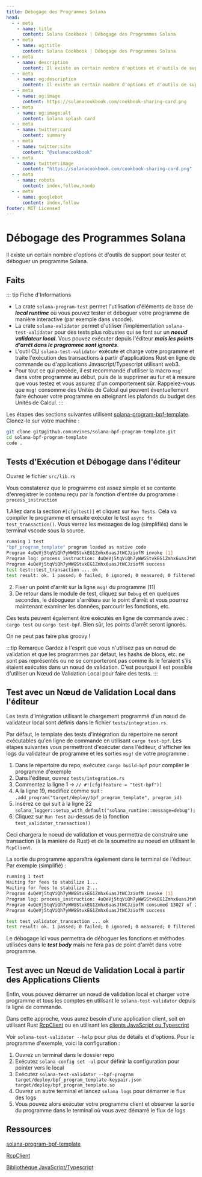 ```yaml
---
title: Débogage des Programmes Solana
head:
  - - meta
    - name: title
      content: Solana Cookbook | Débogage des Programmes Solana
  - - meta
    - name: og:title
      content: Solana Cookbook | Débogage des Programmes Solana
  - - meta
    - name: description
      content: Il existe un certain nombre d'options et d'outils de support pour tester et déboguer un programme BPF Solana.
  - - meta
    - name: og:description
      content: Il existe un certain nombre d'options et d'outils de support pour tester et déboguer un programme BPF Solana.
  - - meta
    - name: og:image
      content: https://solanacookbook.com/cookbook-sharing-card.png
  - - meta
    - name: og:image:alt
      content: Solana splash card
  - - meta
    - name: twitter:card
      content: summary
  - - meta
    - name: twitter:site
      content: "@solanacookbook"
  - - meta
    - name: twitter:image
      content: "https://solanacookbook.com/cookbook-sharing-card.png"
  - - meta
    - name: robots
      content: index,follow,noodp
  - - meta
    - name: googlebot
      content: index,follow
footer: MIT Licensed
---
```


# Débogage des Programmes Solana

Il existe un certain nombre d'options et d'outils de support pour tester et déboguer un programme Solana.

## Faits

::: tip Fiche d'Informations
- La crate `solana-program-test` permet l'utilisation d'éléments de base de **_local runtime_** où vous pouvez tester et déboguer votre programme de manière interactive (par exemple dans vscode).
- La crate `solana-validator` permet d'utiliser l'implémentation `solana-test-validator` pour des tests plus robustes qui se font sur un **_noeud validateur local_**. Vous pouvez exécuter depuis l'éditeur **_mais les points d'arrêt dans le programme sont ignorés_**.
- L'outil CLI `solana-test-validator` exécute et charge votre programme et traite l'exécution des transactions à partir d'applications Rust en ligne de commande ou d'applications Javascript/Typescript utilisant web3.
- Pour tout ce qui précède, il est recommandé d'utiliser la macro `msg!` dans votre programme au début, puis de la supprimer au fur et à mesure que vous testez et vous assurez d'un comportement sûr. Rappelez-vous que `msg!` consomme des Unités de Calcul qui peuvent éventuellement faire échouer votre programme en atteignant les plafonds du budget des Unités de Calcul.
:::

Les étapes des sections suivantes utilisent [solana-program-bpf-template](#ressources). Clonez-le sur votre machine :
```bash
git clone git@github.com:mvines/solana-bpf-program-template.git
cd solana-bpf-program-template
code .
```
## Tests d'Exécution et Débogage dans l'éditeur

Ouvrez le fichier `src/lib.rs`

Vous constaterez que le programme est assez simple et se contente d'enregistrer le contenu reçu par la fonction d'entrée du programme : `process_instruction`

1.Allez dans la section `#[cfg(test)]` et cliquez sur `Run Tests`. Cela va compiler le programme et ensuite exécuter le test  `async fn test_transaction()`. Vous verrez les messages de log (simplifiés) dans le terminal vscode sous la source.
```bash
running 1 test
"bpf_program_template" program loaded as native code
Program 4uQeVj5tqViQh7yWWGStvkEG1Zmhx6uasJtWCJziofM invoke [1]
Program log: process_instruction: 4uQeVj5tqViQh7yWWGStvkEG1Zmhx6uasJtWCJziofM: 1 accounts, data=[1, 2, 3]
Program 4uQeVj5tqViQh7yWWGStvkEG1Zmhx6uasJtWCJziofM success
test test::test_transaction ... ok
test result: ok. 1 passed; 0 failed; 0 ignored; 0 measured; 0 filtered out; finished in 33.41s
```
2. Fixer un point d'arrêt sur la ligne `msg!` du programme (11)
3. De retour dans le module de test, cliquez sur `Debug` et en quelques secondes, le débogueur s'arrêtera sur le point d'arrêt et vous pourrez maintenant examiner les données, parcourir les fonctions, etc.

Ces tests peuvent également être exécutés en ligne de commande avec : `cargo test` ou `cargo test-bpf`. Bien sûr, les points d'arrêt seront ignorés.

On ne peut pas faire plus groovy !

:::tip Remarque
Gardez à l'esprit que vous n'utilisez pas un nœud de validation et que les programmes par défaut, les hashs de blocs, etc. ne sont pas représentés ou ne se comporteront pas comme ils le feraient s'ils étaient exécutés dans un nœud de validation. C'est pourquoi il est possible d'utiliser un Nœud de Validation Local pour faire des tests.
:::


## Test avec un Nœud de Validation Local dans l'éditeur

Les tests d'intégration utilisant le chargement programmé d'un nœud de validateur local sont définis dans le fichier `tests/integration.rs`.

Par défaut, le template des tests d'intégration du répertoire ne seront exécutables qu'en ligne de commande en utilisant `cargo test-bpf`. Les étapes suivantes vous permettront d'exécuter dans l'éditeur, d'afficher les logs du validateur de programme et les sorties `msg!` de votre programme :

1. Dans le répertoire du repo, exécutez `cargo build-bpf` pour compiler le programme d'exemple
2. Dans l'éditeur, ouvrez `tests/integration.rs`
3. Commentez la ligne 1 -> `// #![cfg(feature = "test-bpf")]`
4. A la ligne 19, modifiez comme suit : `.add_program("target/deploy/bpf_program_template", program_id)`
5. Insérez ce qui suit à la ligne 22 `solana_logger::setup_with_default("solana_runtime::message=debug");`
6. Cliquez sur `Run Test` au-dessus de la fonction `test_validator_transaction()`

Ceci chargera le noeud de validation et vous permettra de construire une transaction (à la manière de Rust) et de la soumettre au noeud en utilisant le `RcpClient`.

La sortie du programme apparaîtra également dans le terminal de l'éditeur. Par exemple (simplifié) :
```bash
running 1 test
Waiting for fees to stabilize 1...
Waiting for fees to stabilize 2...
Program 4uQeVj5tqViQh7yWWGStvkEG1Zmhx6uasJtWCJziofM invoke [1]
Program log: process_instruction: 4uQeVj5tqViQh7yWWGStvkEG1Zmhx6uasJtWCJziofM: 1 accounts, data=[1, 2, 3]
Program 4uQeVj5tqViQh7yWWGStvkEG1Zmhx6uasJtWCJziofM consumed 13027 of 200000 compute units
Program 4uQeVj5tqViQh7yWWGStvkEG1Zmhx6uasJtWCJziofM success

test test_validator_transaction ... ok
test result: ok. 1 passed; 0 failed; 0 ignored; 0 measured; 0 filtered out; finished in 6.40s
```
Le débogage ici vous permettra de déboguer les fonctions et méthodes utilisées dans le **_test body_** mais ne fera pas de point d'arrêt dans votre programme.

## Test avec un Nœud de Validation Local à partir des Applications Clients
Enfin, vous pouvez démarrer un nœud de validation local et charger votre programme et tous les comptes en utilisant le `solana-test-validator` depuis la ligne de commande.

Dans cette approche, vous aurez besoin d'une application client, soit en utilisant Rust [RcpClient](#ressources) ou en utilisant les [clients JavaScript ou Typescript](#ressources)

Voir `solana-test-validator --help` pour plus de détails et d'options. Pour le programme d'exemple, voici la configuration :
1. Ouvrez un terminal dans le dossier repo
2. Exécutez `solana config set -ul` pour définir la configuration pour pointer vers le local
3. Exécutez `solana-test-validator --bpf-program target/deploy/bpf_program_template-keypair.json target/deploy/bpf_program_template.so`
4. Ouvrez un autre terminal et lancez `solana logs` pour démarrer le flux des logs
5. Vous pouvez alors exécuter votre programme client et observer la sortie du programme dans le terminal où vous avez démarré le flux de logs

## Ressources
[solana-program-bpf-template](https://github.com/mvines/solana-bpf-program-template)

[RcpClient](https://docs.rs/solana-client/latest/solana_client/rpc_client/struct.RpcClient.html)

[Bibliothèque JavaScript/Typescript](https://solana-labs.github.io/solana-web3.js/)
